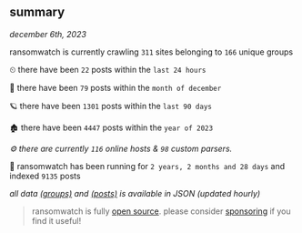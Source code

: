 
## summary
_december 6th, 2023_

ransomwatch is currently crawling `311` sites belonging to `166` unique groups

⏲ there have been `22` posts within the `last 24 hours`

🦈 there have been `79` posts within the `month of december`

🪐 there have been `1301` posts within the `last 90 days`

🏚 there have been `4447` posts within the `year of 2023`

_⚙️ there are currently `116` online hosts & `98` custom parsers._

🦕 ransomwatch has been running for `2 years, 2 months and 28 days` and indexed `9135` posts

_all data  [(groups)](http://ransomwhat.telemetry.ltd/groups) and [(posts)](http://ransomwhat.telemetry.ltd/posts) is available in JSON (updated hourly)_

> ransomwatch is fully [open source](https://github.com/joshhighet/ransomwatch#ransomwatch--). please consider [sponsoring](https://github.com/sponsors/joshhighet) if you find it useful!
